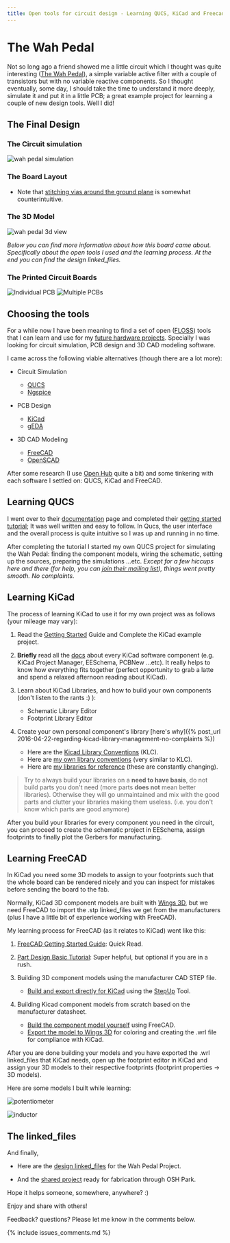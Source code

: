 ```yaml
--- 
title: Open tools for circuit design - Learning QUCS, KiCad and Freecad
---
```


The Wah Pedal 
=============

Not so long ago a friend showed me a little circuit which I thought was quite
interesting ([The Wah Pedal](http://www.geofex.com/article_folders/wahpedl/wahped.htm)), 
a simple variable active filter with a couple of transistors but with no variable
reactive components. So I thought eventually, some day, I should take the time
to understand it more deeply, simulate it and put it in a little PCB; a great
example project for learning a couple of new design tools. Well I did!

The Final Design 
---

### The Circuit simulation

![wah pedal simulation](/linked_files/2016-05-03-open-tools-for-circuit-design-learning-qucs-kicad-and-freecad_1.png)

### The Board Layout


* Note that [stitching vias around the ground plane](https://forum.kicad.info/t/via-stitching-in-pcbnew/138) 
    is somewhat counterintuitive.

### The 3D Model

![wah pedal 3d view](/linked_files/2016-05-03-open-tools-for-circuit-design-learning-qucs-kicad-and-freecad_3.png)

_Below you can find more information about how this board came about.
Specifically about the open tools I used and the learning process. At the end
you can find the design linked_files._

### The Printed Circuit Boards

![Individual PCB](/linked_files/2016-05-03-open-tools-for-circuit-design-learning-qucs-kicad-and-freecad_4.jpg)
![Multiple PCBs](/linked_files/2016-05-03-open-tools-for-circuit-design-learning-qucs-kicad-and-freecad_5.jpg)

## Choosing the tools

For a while now I have been meaning to find a set of open
([FLOSS](https://en.wikipedia.org/wiki/Free_and_open-source_software)) tools
that I can learn and use for my [future hardware projects](https://osohm.org/projects/). 
Specially I was looking for circuit simulation, PCB design and 3D CAD modeling software.

I came across the following viable alternatives (though there are a lot more):
    
* Circuit Simulation
    - [QUCS](http://qucs.sourceforge.net/)
    - [Ngspice](http://ngspice.sourceforge.net/)
    
* PCB Design
    - [KiCad](http://kicad-pcb.org/)
    - [gEDA](http://www.geda-project.org/)
    
* 3D CAD Modeling
    - [FreeCAD](http://www.freecadweb.org/)
    - [OpenSCAD](http://www.openscad.org/)

After some research (I use [Open Hub](https://www.openhub.net/) quite a bit) and
some tinkering with each software I settled on: QUCS, KiCad and FreeCAD.

## Learning QUCS

I went over to their [documentation](http://qucs.sourceforge.net/docs.html) page
and completed their [getting started tutorial](http://qucs.sourceforge.net/docs/tutorial/getstarted.pdf); 
It was well written and easy to follow. In Qucs, the user interface and the overall process
is quite intuitive so I was up and running in no time.

After completing the tutorial I started my own QUCS project for simulating the
Wah Pedal: finding the component models, wiring the schematic, setting up the
sources, preparing the simulations ...etc. _Except for a few hiccups here and
there (for help, you can [join their mailing list](https://lists.sourceforge.net/lists/listinfo/qucs-help)), 
things went pretty smooth. No complaints._

## Learning KiCad

The process of learning KiCad to use it for my own project was as follows (your
mileage may vary):
    
1. Read the [Getting Started](http://docs.kicad-pcb.org/stable/en/getting_started_in_kicad.html)
Guide and Complete the KiCad example project.
    
2. **Briefly** read all the [docs](http://kicad-pcb.org/help/documentation/)
about every KiCad software component (e.g. KiCad Project Manager, EESchema,
PCBNew ...etc). It really helps to know how everything fits together (perfect
opportunity to grab a latte and spend a relaxed afternoon reading about KiCad).

3. Learn about KiCad Libraries, and how to build your own components (don't
listen to the rants :) ): 
    - Schematic Library Editor
    - Footprint Library Editor

4. Create your own personal component's library [here's why]({% post_url 2016-04-22-regarding-kicad-library-management-no-complaints %})
    - Here are the [Kicad Library Conventions](https://github.com/KiCad/kicad-library/wiki/Kicad-Library-Convention)
        (KLC).  
    - Here are [my own library conventions](https://github.com/camilotejeiro/kicad_cat_libraries/blob/master/kicad_cat_library_conventions.md)
        (very similar to KLC).  
    - Here are [my libraries for reference](https://github.com/camilotejeiro/kicad_cat_libraries) (these are constantly changing).

> Try to always build your libraries on a **need to have basis**, do not build
> parts you don't need (more parts **does not** mean better libraries).
> Otherwise they will go unmaintained and mix with the good parts and clutter
> your libraries making them useless. (i.e. you don't know which parts are good
> anymore)

After you build your libraries for every component you need in the circuit, you
can proceed to create the schematic project in EESchema, assign footprints to
finally plot the Gerbers for manufacturing.

## Learning FreeCAD

In KiCad you need some 3D models to assign to your footprints such that the
whole board can be rendered nicely and you can inspect for mistakes before
sending the board to the fab.

Normally, KiCad 3D component models are built with [Wings 3D](http://www.wings3d.com/), 
but we need FreeCAD to import the .stp linked_files we get from the manufacturers 
(plus I have a little bit of experience working with FreeCAD).

My learning process for FreeCAD (as it relates to KiCad) went like this:

1. [FreeCAD Getting Started Guide](http://www.freecadweb.org/wiki/?title=Getting_started): 
    Quick Read.

2. [Part Design Basic Tutorial](http://www.freecadweb.org/wiki/index.php?title=Basic_Part_Design_Tutorial):
    Super helpful, but optional if you are in a rush.

3. Building 3D component models using the manufacturer CAD STEP file.
    - [Build and export directly for KiCad](https://www.youtube.com/watch?v=O6vr8QFnYGw) 
        using the [StepUp](https://sourceforge.net/projects/kicadstepup/) Tool.

4. Building Kicad component models from scratch based on the manufacturer
    datasheet.
    - [Build the component model yourself](https://www.youtube.com/watch?v=S63DLV5HOPA) 
        using FreeCAD.
    - [Export the model to Wings 3D](https://www.youtube.com/watch?v=bGp9ejC2vU8) 
        for coloring and creating the .wrl file for compliance with KiCad.

After you are done building your models and you have exported the .wrl linked_files
that KiCad needs, open up the footprint editor in KiCad and assign your 3D
models to their respective footprints (footprint properties -> 3D models).

Here are some models I built while learning:

![potentiometer](/linked_files/2016-05-03-open-tools-for-circuit-design-learning-qucs-kicad-and-freecad_6.png)

![inductor](/linked_files/2016-05-03-open-tools-for-circuit-design-learning-qucs-kicad-and-freecad_7.png)

## The linked_files

And finally,
    
* Here are the [design linked_files](https://github.com/camilotejeiro/the_wah_pedal) 
    for the Wah Pedal Project.

* And the [shared project](https://oshpark.com/shared_projects/yCZvyTVz) ready 
    for fabrication through OSH Park.

Hope it helps someone, somewhere, anywhere? :)

Enjoy and share with others!

Feedback? questions? Please let me know in the comments below.

{% include issues_comments.md %}
